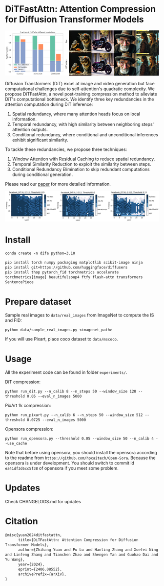 # DiTFastAttn: Attention Compression for Diffusion Transformer Models

![intro](assets/intro.png)

Diffusion Transformers (DiT) excel at image and video generation but face computational challenges due to self-attention's quadratic complexity. We propose DiTFastAttn, a novel post-training compression method to alleviate DiT's computational bottleneck. We identify three key redundancies in the attention computation during DiT inference:
1. Spatial redundancy, where many attention heads focus on local information.
2. Temporal redundancy, with high similarity between neighboring steps' attention outputs.
3. Conditional redundancy, where conditional and unconditional inferences exhibit significant similarity.

To tackle these redundancies, we propose three techniques:
1. Window Attention with Residual Caching to reduce spatial redundancy.
2. Temporal Similarity Reduction to exploit the similarity between steps.
3. Conditional Redundancy Elimination to skip redundant computations during conditional generation.

Please read our [paper](https://arxiv.org/pdf/2406.08552) for more detailed information.

![compress plan](assets/compression_plan_curr.png)

# Install

```
conda create -n difa python=3.10
```


```
pip install torch numpy packaging matplotlib scikit-image ninja
pip install git+https://github.com/huggingface/diffusers
pip install thop pytorch_fid torchmetrics accelerate torchmetrics[image] beautifulsoup4 ftfy flash-attn transformers SentencePiece
```

# Prepare dataset

Sample real images to `data/real_images` from ImageNet to compute the IS and FID:
```
python data/sample_real_images.py <imagenet_path>
```

If you will use Pixart, place coco dataset to `data/mscoco`.

# Usage
All the experiment code can be found in folder `experiments/`.

DiT compression:
```
python run_dit.py --n_calib 8 --n_steps 50 --window_size 128 --threshold 0.05 --eval_n_images 5000
```

PixArt 1k compression:
```
python run_pixart.py --n_calib 6 --n_steps 50 --window_size 512 --threshold 0.0725 --eval_n_images 5000

```

Opensora compression:
```
python run_opensora.py --threshold 0.05 --window_size 50 --n_calib 4 --use_cache
```
Note that before using opensora, you should install the opensora according to the readme from `https://github.com/hpcaitech/Open-Sora`. Because the opensora is under development. You should switch to commit id `ea41df3d6cc5f38` of opensora if you meet some problem.

# Updates

Check CHANGELOGS.md for updates

# Citation

```
@misc{yuan2024ditfastattn,
      title={DiTFastAttn: Attention Compression for Diffusion Transformer Models}, 
      author={Zhihang Yuan and Pu Lu and Hanling Zhang and Xuefei Ning and Linfeng Zhang and Tianchen Zhao and Shengen Yan and Guohao Dai and Yu Wang},
      year={2024},
      eprint={2406.08552},
      archivePrefix={arXiv},
}
```